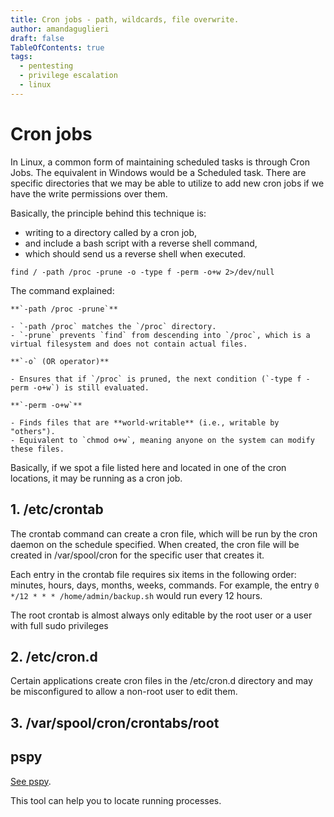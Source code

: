 ```yaml
---
title: Cron jobs - path, wildcards, file overwrite.
author: amandaguglieri
draft: false
TableOfContents: true
tags:
  - pentesting
  - privilege escalation
  - linux
---
```


# Cron jobs

In Linux, a common form of maintaining scheduled tasks is through Cron Jobs. The equivalent in Windows would be a Scheduled task. There are specific directories that we may be able to utilize to add new cron jobs if we have the write permissions over them.

Basically, the principle behind this technique is:

+ writing to a directory called by a cron job, 
+ and include a bash script with a reverse shell command,
+ which should send us a reverse shell when executed.

```shell-session
find / -path /proc -prune -o -type f -perm -o+w 2>/dev/null
```

The command explained:

```
**`-path /proc -prune`**

- `-path /proc` matches the `/proc` directory.
- `-prune` prevents `find` from descending into `/proc`, which is a virtual filesystem and does not contain actual files.

**`-o` (OR operator)**

- Ensures that if `/proc` is pruned, the next condition (`-type f -perm -o+w`) is still evaluated.

**`-perm -o+w`**

- Finds files that are **world-writable** (i.e., writable by "others").
- Equivalent to `chmod o+w`, meaning anyone on the system can modify these files.
```

Basically, if we spot a file listed here and located in one of the cron locations, it may be running as a cron job.



## **1.**  /etc/crontab
The crontab command can create a cron file, which will be run by the cron daemon on the schedule specified. When created, the cron file will be created in /var/spool/cron for the specific user that creates it. 

Each entry in the crontab file requires six items in the following order: minutes, hours, days, months, weeks, commands. For example, the entry `0 */12 * * * /home/admin/backup.sh` would run every 12 hours.

The root crontab is almost always only editable by the root user or a user with full sudo privileges

## **2.**  /etc/cron.d

Certain applications create cron files in the /etc/cron.d directory and may be misconfigured to allow a non-root user to edit them.



## **3.** /var/spool/cron/crontabs/root



## pspy

[See pspy](pspy.md).

This tool can help you to locate running processes.  